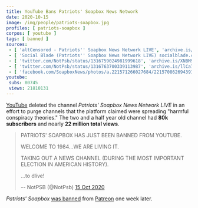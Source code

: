 ```yaml
---
title: YouTube Bans Patriots' Soapbox News Network
date: 2020-10-15
image: /img/people/patriots-soapbox.jpg
profiles: [ patriots-soapbox ]
corpos: [ youtube ]
tags: [ banned ]
sources:
 - [ 'altCensored - Patriots'' Soapbox News Network LIVE', 'archive.is/yaYtv' ]
 - [ 'Social Blade (Patriots'' Soapbox News Network LIVE) socialblade.com/youtube/channel/UCWW3gYCvKS412p7o6qSK5gg', 'archive.is/0WhUW' ]
 - [ 'twitter.com/NotPsb/status/1316759024981999618', 'archive.is/XNBM9' ]
 - [ 'twitter.com/NotPsb/status/1316763700339113987', 'archive.is/llCa7' ]
 - [ 'facebook.com/SoapboxNews/photos/a.221571266027684/221570862694391/', 'archive.is/hvsFN' ]
youtube:
 subs: 80745
 views: 21810131
---
```


[YouTube](/youtube/) deleted the channel _Patriots' Soapbox News Network LIVE_
in an effort to purge channels that the platform claimed were spreading
"harmful conspiracy theories." The two and a half year old channel had **80k
subscribers** and nearly **22 million total views**.
> PATRIOTS' SOAPBOX HAS JUST BEEN BANNED FROM YOUTUBE.
>
> WELCOME TO 1984...WE ARE LIVING IT.
>
> TAKING OUT A NEWS CHANNEL (DURING THE MOST IMPORTANT ELECTION IN AMERICAN
> HISTORY).
>
> ...to dlive!
>
> -- NotPSB (@NotPsb) [15 Oct 2020](https://archive.is/XNBM9)

_Patriots' Soapbox_ [was banned](/e/patreon-bans-patriots-soapbox/) from
[Patreon](/patreon/) one week later.
